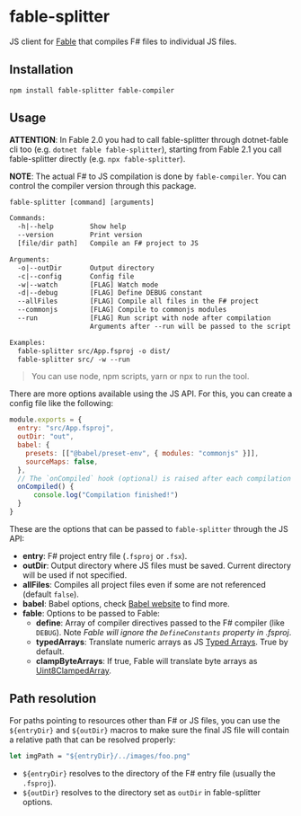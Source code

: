 # fable-splitter

JS client for [Fable](http://fable.io/) that compiles F# files to individual JS files.

## Installation

```npm install fable-splitter fable-compiler```

## Usage

**ATTENTION**: In Fable 2.0 you had to call fable-splitter through dotnet-fable cli too (e.g. `dotnet fable fable-splitter`), starting from Fable 2.1 you call fable-splitter directly (e.g. `npx fable-splitter`).

**NOTE**: The actual F# to JS compilation is done by `fable-compiler`. You can control the compiler version through this package.

```txt
fable-splitter [command] [arguments]

Commands:
  -h|--help         Show help
  --version         Print version
  [file/dir path]   Compile an F# project to JS

Arguments:
  -o|--outDir       Output directory
  -c|--config       Config file
  -w|--watch        [FLAG] Watch mode
  -d|--debug        [FLAG] Define DEBUG constant
  --allFiles        [FLAG] Compile all files in the F# project
  --commonjs        [FLAG] Compile to commonjs modules
  --run             [FLAG] Run script with node after compilation
                    Arguments after --run will be passed to the script

Examples:
  fable-splitter src/App.fsproj -o dist/
  fable-splitter src/ -w --run
```

> You can use node, npm scripts, yarn or npx to run the tool.

There are more options available using the JS API. For this, you can create a config file like the following:

```js
module.exports = {
  entry: "src/App.fsproj",
  outDir: "out",
  babel: {
    presets: [["@babel/preset-env", { modules: "commonjs" }]],
    sourceMaps: false,
  },
  // The `onCompiled` hook (optional) is raised after each compilation
  onCompiled() {
      console.log("Compilation finished!")
  }
}
```

These are the options that can be passed to `fable-splitter` through the JS API:

- **entry**: F# project entry file (`.fsproj` or `.fsx`).
- **outDir**: Output directory where JS files must be saved. Current directory will be used if not specified.
- **allFiles**: Compiles all project files even if some are not referenced (default `false`).
- **babel**: Babel options, check [Babel website](https://babeljs.io/docs/usage/api/#options) to find more.
- **fable**: Options to be passed to Fable:
  - **define**: Array of compiler directives passed to the F# compiler (like `DEBUG`). Note _Fable will ignore the `DefineConstants` property in .fsproj_.
  - **typedArrays**: Translate numeric arrays as JS [Typed Arrays](https://developer.mozilla.org/en-US/docs/Web/JavaScript/Reference/Global_Objects/TypedArray). True by default.
  - **clampByteArrays**: If true, Fable will translate byte arrays as [Uint8ClampedArray](https://developer.mozilla.org/en-US/docs/Web/JavaScript/Reference/Global_Objects/Uint8ClampedArray).

## Path resolution

For paths pointing to resources other than F# or JS files, you can use the `${entryDir}` and `${outDir}` macros to make sure the final JS file will contain a relative path that can be resolved properly:

```fsharp
let imgPath = "${entryDir}/../images/foo.png"
```

- `${entryDir}` resolves to the directory of the F# entry file (usually the `.fsproj`).
- `${outDir}` resolves to the directory set as `outDir` in fable-splitter options.

